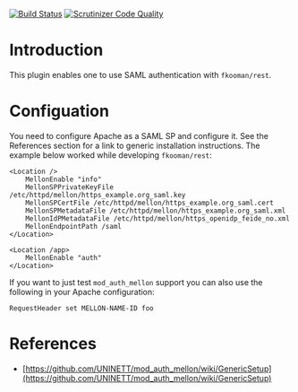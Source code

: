 [![Build Status](https://travis-ci.org/fkooman/php-lib-rest-plugin-authentication-mellon.svg?branch=master)](https://travis-ci.org/fkooman/php-lib-rest-plugin-authentication-mellon)
[![Scrutinizer Code Quality](https://scrutinizer-ci.com/g/fkooman/php-lib-rest-plugin-authentication-mellon/badges/quality-score.png?b=master)](https://scrutinizer-ci.com/g/fkooman/php-lib-rest-plugin-authentication-mellon/?branch=master)

# Introduction
This plugin enables one to use SAML authentication with `fkooman/rest`. 

# Configuation
You need to configure Apache as a SAML SP and configure it. See the 
References section for a link to generic installation instructions. The example
below worked while developing `fkooman/rest`:

    <Location />
        MellonEnable "info"
        MellonSPPrivateKeyFile /etc/httpd/mellon/https_example.org_saml.key
        MellonSPCertFile /etc/httpd/mellon/https_example.org_saml.cert
        MellonSPMetadataFile /etc/httpd/mellon/https_example.org_saml.xml
        MellonIdPMetadataFile /etc/httpd/mellon/https_openidp_feide_no.xml
        MellonEndpointPath /saml
    </Location>

    <Location /app>
        MellonEnable "auth"
    </Location>

If you want to just test `mod_auth_mellon` support you can also use the 
following in your Apache configuration:

    RequestHeader set MELLON-NAME-ID foo

# References
- [https://github.com/UNINETT/mod_auth_mellon/wiki/GenericSetup](https://github.com/UNINETT/mod_auth_mellon/wiki/GenericSetup)
